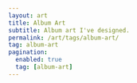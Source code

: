 ```yaml
---
layout: art
title: Album Art
subtitle: Album art I've designed.
permalink: /art/tags/album-art/
tag: album-art
pagination:
  enabled: true
  tag: [album-art]
---
```

